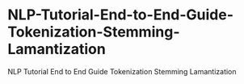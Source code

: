 # NLP-Tutorial-End-to-End-Guide-Tokenization-Stemming-Lamantization
NLP Tutorial End to End Guide Tokenization Stemming Lamantization 
